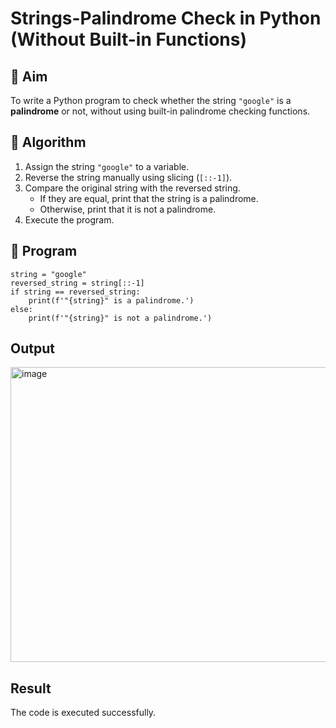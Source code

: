 # Strings-Palindrome Check in Python (Without Built-in Functions)

## 🎯 Aim
To write a Python program to check whether the string `"google"` is a **palindrome** or not, without using built-in palindrome checking functions.

## 🧠 Algorithm
1. Assign the string `"google"` to a variable.
2. Reverse the string manually using slicing (`[::-1]`).
3. Compare the original string with the reversed string.
   - If they are equal, print that the string is a palindrome.
   - Otherwise, print that it is not a palindrome.
4. Execute the program.

## 🧾 Program
```
string = "google"
reversed_string = string[::-1]
if string == reversed_string:
    print(f'"{string}" is a palindrome.')
else:
    print(f'"{string}" is not a palindrome.')
```

## Output
<img width="1682" height="472" alt="image" src="https://github.com/user-attachments/assets/2cf2728a-e865-4ce6-8c3a-4db2e7197f91" />

## Result
The code is executed successfully.
